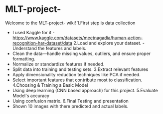 # MLT-project-
Welcome to the MLT-project- wiki!
1.First step is data collection
  - I used Kaggle for it - https://www.kaggle.com/datasets/meetnagadia/human-action-recognition-har-dataset/data
2.Load and explore your dataset. 
  -Understand the features and labels.
  - Clean the data—handle missing values, outliers, and ensure proper formatting.
  - Normalize or standardize features if needed.
  - Split data into training and testing sets.
3.Extract relevant features
  - Apply dimensionality reduction techniques like PCA if needed.
  - Select important features that contribute most to classification.
4.Choosing & Training a Basic Model 
  - Using deep learning (CNN based approach) for this project.
5.Evaluate Model's accuracy 
  - Using confusion matrix.
6.Final Testing and presentation 
  - Shown 10 images with there predicted and actual labels. 
